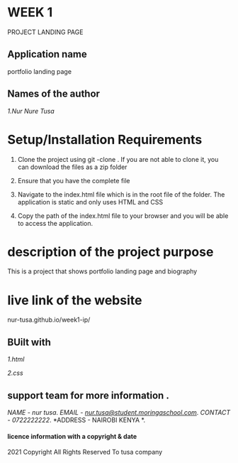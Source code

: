 # WEEK 1
PROJECT LANDING PAGE

## Application name
 portfolio landing page

## Names of the author
*1.Nur Nure Tusa*

# Setup/Installation Requirements

1. Clone the project using git -clone . If you are not able to clone it, you can download the files as a zip folder

2. Ensure that you have the complete file

3. Navigate to the index.html file which is in the root file of the folder. The application is static and only uses HTML and CSS 

4. Copy the path of the index.html file to your browser and you will be able to access the application.


# description of the project purpose
This is a project that shows portfolio landing page and biography


# live link of the website
nur-tusa.github.io/week1-ip/


## BUilt with
*1.html*

*2.css*


## support team for more information .
*NAME - nur tusa*.
*EMAIL - nur.tusa@student.moringaschool.com*.
*CONTACT - 0722222222*. 
*ADDRESS - NAIROBI KENYA *.


#### licence information with a copyright & date

2021 Copyright All Rights Reserved To tusa company
